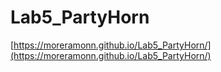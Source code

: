 # Lab5_PartyHorn
[https://moreramonn.github.io/Lab5_PartyHorn/](https://moreramonn.github.io/Lab5_PartyHorn/)
